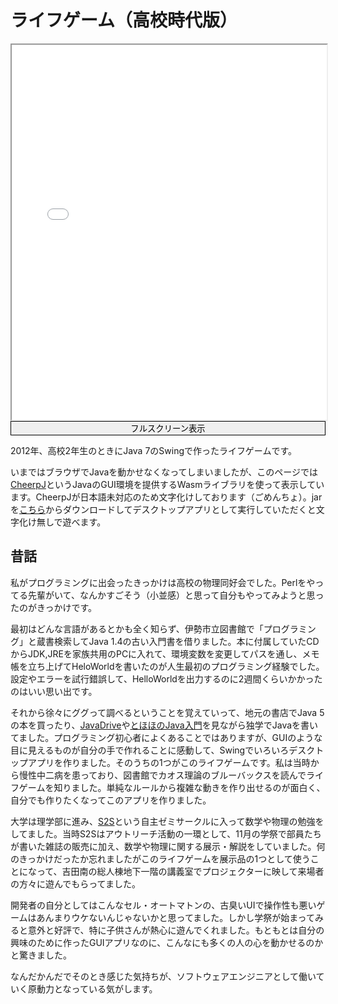 # ライフゲーム（高校時代版）

<div style="width: 100%; display: flex; flex-direction: column;">
<iframe
  id="life-jar_content"
  src="../../javascripts/life-jar/index.html"
  width="100%"
  height="600"
  loading="lazy"
  allowfullscreen>
</iframe>
<button
  type="button"
  onclick="document.getElementById('life-jar_content').requestFullscreen()"
  style="justify-content: end; border: solid 1px; cursor: pointer;"
  onMouseOver="this.style.background='lightgray';"
  onMouseOut="this.style.background='white';">フルスクリーン表示
</button>
</div>

2012年、高校2年生のときにJava 7のSwingで作ったライフゲームです。

いまではブラウザでJavaを動かせなくなってしまいましたが、このページでは[CheerpJ](https://leaningtech.com/cheerpj/)というJavaのGUI環境を提供するWasmライブラリを使って表示しています。CheerpJが日本語未対応のため文字化けしております（ごめんちょ）。jarを[こちら](../../javascripts/life-jar/Life.jar)からダウンロードしてデスクトップアプリとして実行していただくと文字化け無しで遊べます。

## 昔話

私がプログラミングに出会ったきっかけは高校の物理同好会でした。Perlをやってる先輩がいて、なんかすごそう（小並感）と思って自分もやってみようと思ったのがきっかけです。

最初はどんな言語があるとかも全く知らず、伊勢市立図書館で「プログラミング」と蔵書検索してJava 1.4の古い入門書を借りました。本に付属していたCDからJDK,JREを家族共用のPCに入れて、環境変数を変更してパスを通し、メモ帳を立ち上げてHeloWorldを書いたのが人生最初のプログラミング経験でした。設定やエラーを試行錯誤して、HelloWorldを出力するのに2週間くらいかかったのはいい思い出です。

それから徐々にググって調べるということを覚えていって、地元の書店でJava 5の本を買ったり、[JavaDrive](https://www.javadrive.jp/)や[とほほのJava入門](https://www.tohoho-web.com/java/)を見ながら独学でJavaを書いてました。プログラミング初心者によくあることではありますが、GUIのような目に見えるものが自分の手で作れることに感動して、Swingでいろいろデスクトップアプリを作りました。そのうちの1つがこのライフゲームです。私は当時から慢性中二病を患っており、図書館でカオス理論のブルーバックスを読んでライフゲームを知りました。単純なルールから複雑な動きを作り出せるのが面白く、自分でも作りたくなってこのアプリを作りました。

大学は理学部に進み、[S2S](https://s2s.undefin.net/)という自主ゼミサークルに入って数学や物理の勉強をしてました。当時S2Sはアウトリーチ活動の一環として、11月の学祭で部員たちが書いた雑誌の販売に加え、数学や物理に関する展示・解説をしていました。何のきっかけだったか忘れましたがこのライフゲームを展示品の1つとして使うことになって、吉田南の総人棟地下一階の講義室でプロジェクターに映して来場者の方々に遊んでもらってました。

開発者の自分としてはこんなセル・オートマトンの、古臭いUIで操作性も悪いゲームはあんまりウケないんじゃないかと思ってました。しかし学祭が始まってみると意外と好評で、特に子供さんが熱心に遊んでくれました。もともとは自分の興味のために作ったGUIアプリなのに、こんなにも多くの人の心を動かせるのかと驚きました。

なんだかんだでそのとき感じた気持ちが、ソフトウェアエンジニアとして働いていく原動力となっている気がします。
